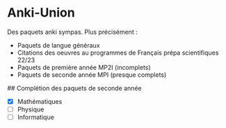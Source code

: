 # Anki-Union

Des paquets anki sympas.
Plus précisément :
- Paquets de langue généraux
- Citations des oeuvres au programmes de Français prépa scientifiques 22/23
- Paquets de première année MP2I (incomplets)
- Paquets de seconde année MPI (presque complets)

## Complétion des paquets de seconde année

- [x] Mathématiques
- [ ] Physique
- [ ] Informatique
